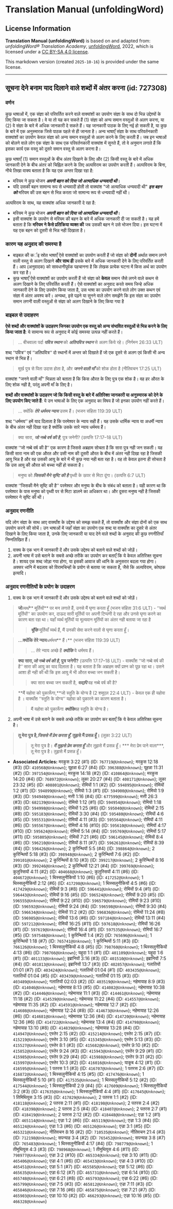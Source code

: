 # Translation Manual (unfoldingWord)

## License Information

**Translation Manual (unfoldingWord)** is based on and adapted from: _unfoldingWord® Translation Academy_, [unfoldingWord](https://unfoldingword.org/utw), 2022, which is licensed under a [CC BY-SA 4.0 license](https://creativecommons.org/licenses/by-sa/4.0/legalcode.en).

This markdown version (created `2025-10-16`) is provided under the same license.



--------------------------------

## सूचना देने बनाम याद दिलाने वाले शब्दों में अंतर करना (id: 727308)

### वर्णन

कुछ भाषाओं में, एक संज्ञा को परिवर्तित करने वाले वाक्यांशों का उपयोग संज्ञा के साथ दो भिन्न उद्देश्यों के लिए किया जा सकता है। वे या तो यह कर सकते हैं (1\) संज्ञा को अन्य समान वस्तुओं से अलग करना, या (2\) वे संज्ञा के बारे में अधिक जानकारी दे सकते हैं। यह जानकारी पाठक के लिए नई हो सकती है, या कुछ के बारे में एक अनुस्मारक जिसे पाठक पहले से ही जानता है। अन्य भाषाएँ संज्ञा के साथ परिवर्तनकारी वाक्यांशों का उपयोग केवल संज्ञा को अन्य समान वस्तुओं से अलग करने के लिए करती हैं। जब इन भाषाओं को बोलने वाले लोग एक संज्ञा के साथ एक परिवर्तनकारी वाक्यांश में सुनते हैं, तो वे अनुमान लगाते हैं कि इसका कार्य एक वस्तु को दूसरे समान वस्तु से अलग करना है।

कुछ भाषाएँ (1\) समान वस्तुओं के बीच अंतर दिखाने के लिए और (2\) किसी वस्तु के बारे में अधिक जानकारी देने के बीच अंतर को चिह्नित करने के लिए अल्पविराम का उपयोग करती हैं। अल्पविराम के बिना, नीचे लिखा वाक्य बताता है कि यह एक अन्तर दिखा रहा है:

* मरियम ने कुछ भोजन ***अपनी बहन को दिया जो अत्याधिक धन्यवादी थी***।
* यदि उसकी बहन सामान्य रूप से धन्यवादी होती तो वाक्यांश "जो अत्याधिक धन्यवादी थी" ***इस बहन को*** मरियम की उस बहन से भिन्न करता जो सामान्य रूप से धन्यवादी नहीं थी।

अल्पविराम के साथ, यह वाक्यांश अधिक जानकारी दे रहा है:

* मरियम ने कुछ भोजन ***अपनी बहन को दिया जो अत्याधिक धन्यवादी थी***।
* इसी वाक्यांश के उपयोग से मरियम की बहन के बारे में अधिक जानकारी दी जा सकती है। यह हमें बताता है कि **मरियम ने कैसे प्रतिक्रिया व्यक्त की** जब उसकी बहन ने उसे भोजन दिया। इस घटना में यह एक बहन को दूसरी से भिन्न नही दिखाता है।

### कारण यह अनुवाद की समस्या है

* बाइबल की कर्इ स्रोत भाषाएँ ऐसे वाक्यांशों का उपयोग करती हैं जो संज्ञा को **दोनों** अर्थात समान लगने वाली वस्तु से अलग दिखाने **और साथ ही** उसके बारे में अधिक जानकारी देने के लिए परिवर्तित करती हैं। आप (अनुवादक) को सावधानीपूर्वक पहचानना है कि लेखक प्रत्येक घटना में किस अर्थ का उपयोग कर रहा है।
* कुछ भाषाएँ ऐसे वाक्यांशों का उपयोग करती हैं जो संज्ञा को **केवल** समान जैसे लगने वाले कथन से अलग दिखाने के लिए परिवर्तित करती हैं। ऐसे वाक्यांशों का अनुवाद करते समय जिन्हे अधिक जानकारी देने के लिए उपयोग किया जाता है, उस भाषा का उपयोग करने वाले लोग उक्त कथन एवं संज्ञा में अंतर अवश्य करें। अन्यथा, इसे पढ़ने या सुनने वाले लोग समझेंगे कि इस संज्ञा का उपयोग समान लगनी वाली वस्तुओं से संज्ञा को अलग दिखाने के लिए किया गया है

### बाइबल से उदाहरण

**ऐसे शब्दों और वाक्यांशों के उदाहरण जिनका उपयोग एक वस्तु को अन्य संभावित वस्तुओं से भिन्न करने के लिए किया जाता है**: ये सामान्य रूप से अनुवाद में कोई समस्या उत्पन्न नहीं करते हैं।

> … बीचवाला पर्दा ***पवित्र स्थान*** को ***अतिपवित्र स्थान*** से अलग किये रहे। (निर्गमन 26:33 ULT)

शब्द ‘‘पवित्र‘‘ एवं ‘‘अतिपवित्र‘‘ दो स्थानों में अन्तर को दिखाते हैं जो एक दूसरे से अलग एवं किसी भी अन्य स्थान से भिन्न हैं।

> मूर्ख पुत्र से पिता उदास होता है, और ***जनने वाली माँ*** को शोक होता है (नीतिवचन 17:25 ULT)

वाक्यांश "जनने वाली माँ’’ भिन्नता को बताता है कि किस औरत के लिए पुत्र एक शोक है। वह हर औरत के लिए शोक नही है, परंतु अपनी माँ के लिए है।

**शब्दों और वाक्यांशों के उदाहरण जो कि किसी वस्तु के बारे में अतिरिक्त जानकारी या अनुस्मारक को देने के लिए उपयोग किए जाते हैं**: ये उन भाषाओं के लिए एक अनुवाद का विषय है जो इनका उपयोग नहीं करते हैं।

> … क्योंकि ***तेरे धर्ममय न्याय*** उत्तम हैं। (भजन संहिता 119:39 ULT)

शब्द ‘‘धर्ममय’’ हमें याद दिलाता है कि परमेश्वर के न्याय सही हैं। यह उसके धार्मिक न्याय या अधर्मी न्याय के बीच अंतर नही दिखा रहा है क्योंकि उसके सारे न्याय धर्ममय हैं।

> क्या सारा, ***जो नब्बे वर्ष की है***, पुत्र जनेगी? (उत्पत्ति 17:17–18 ULT)

वाक्यांश ‘‘जो नब्बे वर्ष की है’’ एक कारण है जिससे अब्रहाम सोचता है कि सारा पुत्र नही जन सकती। यह किसी सारा नाम की एक औरत और उसी नाम की दूसरी औरत के बीच में अंतर नही दिखा रहा है जिसकी आयु भिन्न है और वह उसकी आयु के बारे में भी कुछ नया नही बता रहा है। वह तो केवल इतना ही सोचता है कि उस आयु की औरत को बच्चा नहीं हो सकता है।

> मनुष्य को ***जिसकी मैने सृष्टि की है*** पृथ्वी के ऊपर से मिटा दूंगा। (उत्पत्ति 6:7 ULT)

वाक्यांश ‘‘जिसकी मैने सृष्टि की है’’ परमेश्वर और मनुष्य के बीच के संबंध को बताता है। यही कारण था कि परमेश्वर के पास मनुष्य को पृथ्वी पर से मिटा डालने का अधिकार था। और दूसरा मनुष्य नही है जिसकी परमेश्वर ने सृष्टि की थी।

### अनुवाद रणनीति

यदि लोग संज्ञा के साथ आए वाक्याँश के उद्देश्य को समझ सकते हैं, तो वाक्याँश और संज्ञा दोनों को एक साथ उपयोग करने की सोचें। उन भाषाओं में जहाँ संज्ञा का उपयोग एक शब्द या वाक्याँश का दूसरे से अंतर दिखाने के लिए किया जाता है, उनके लिए जानकारी या याद देने वाले शब्दों के अनुवाद की कुछ रणनीतियाँ निम्नलिखित हैं।

1. वाक्य के एक भाग में जानकारी दें और उसके उद्देश्य को बताने वाले शब्दों को जोड़ें।
2. अपनी भाषा में उसे बताने के सबसे अच्छे तरीके का उपयोग कर बताएँ कि ये केवल अतिरिक्त सूचना है। शायद एक शब्द जोड़ा गया होगा, या इसकी आवाज की ध्वनि के अनुसरार बदला गया होगा। अक्सर ध्वनि में बदलाव को विरामचिन्हों के प्रयोग से बताया जा सकता है, जैसे कि अल्पविराम, कोष्ठक इत्यादि।

### अनुवाद रणनीतियों के प्रयोग के उदाहरण

1. वाक्य के एक भाग में जानकारी दें और उसके उद्देश्य को बताने वाले शब्दों को जोड़ें।

> **जो***व्यर्थ*\*\* मूर्तियों\*\* पर मन लगाते हैं, उनसे मैं घृणा करता हूँ (भजन संहिता 31:6 ULT) \- ‘‘व्यर्थ मूर्तियों’’ का उपयोग कर, दाऊद सारी मूर्तियों पर अपनी टिप्पणी दे रहा और उनसे घृणा करने का कारण बता रहा था। यहाँ व्यर्थ मूर्तियों या मूल्यवान मूर्तियों का अंतर नही बताया जा रहा है
> 
> 
> > ***चूँकि*** मूर्तियाँ व्यर्थ हैं, मैं उनकी सेवा करने वालों से घृणा करता हूँ।

> **...क्योंकि तेरे न्याय***धर्ममय*\*\* हैं।\*\* (भजन संहिता 119:39 ULT)
> 
> 
> > ... तेरे न्याय अच्छे हैं ***क्योंकि*** वे धर्ममय हैं।

> **क्या सारा,*जो नब्बे वर्ष की है*, पुत्र जनेगी?** (उत्पत्ति 17:17–18 ULT) \- वाक्याँश ‘‘जो नब्बे वर्ष की है’’ सारा की आयु का याद दिलाता है। यह बताता है कि अब्राहम क्यों प्रश्न को पूछ रहा था। उसने आशा ही नही की थी कि इस आयु में भी औरत बच्चा जन सकती है।
> 
> 
> > क्या सारा बच्चा जन सकती है, ***यद्यपि*** वह नब्बे वर्ष की है?

> \*\*मैं यहोवा को पुकारूँगा,\*\*जो स्तुति के योग्य है (2 शमूएल 22:4 ULT) \- केवल एक ही यहोवा है । वाक्याँश ‘‘स्तुति के योग्य’’ यहोवा को पुकारने का कारण बताता है।
> 
> 
> > मैं यहोवा को पुकारूँगा ***क्योंकि***वह स्तुति के योग्य है।

2. अपनी भाषा में उसे बताने के सबसे अच्छे तरीके का उपयोग कर बताएँ कि ये केवल अतिरिक्त सूचना है।

> **तू मेरा पुत्र है,*जिससे मैं प्रेम करता हूँ*. तुझसे मैं प्रसन्न हूँ।** (लूका 3:22 ULT)
> 
> 
> > तू मेरा पुत्र है। ***मैं तुझसे प्रेम करता हूँ*** और तुझसे मैं प्रसन्न हूँ। \*\*\* मेरा प्रेम पाने वाला\*\*\*, तू मेरा पुत्र है। तुझसे मैं प्रसन्न हूँ।

* **Associated Articles:** मरकुस 3:22 (#1) (ID: `767719@Unknown`); मरकुस 12:18 (#3) (ID: `410568@Unknown`); यूहन्ना 6:27 (#4) (ID: `396388@Unknown`); यूहन्ना 11:31 (#2) (ID: `397154@Unknown`); मरकुस 14:18 (#2) (ID: `410864@Unknown`); मरकुस 14:20 (#4) (ID: `768972@Unknown`); लूका 20:27 (#4) (ID: `408171@Unknown`); लूका 23:32 (#5) (ID: `408801@Unknown`); रोमियों 1:1 (#2) (ID: `594895@Unknown`); रोमियों 1:2 (#1) (ID: `594899@Unknown`); रोमियो 1:3 (#1) (ID: `594900@Unknown`); रोमियो 1:9 (#3) (ID: `594940@Unknown`); मत्ती 1:16 (#4) (ID: `677599@Unknown`); मत्ती 26:3 (#3) (ID: `682139@Unknown`); रोमियो 1:12 (#1) (ID: `594954@Unknown`); रोमियो 1:18 (#8) (ID: `594998@Unknown`); रोमियों 1:25 (#6) (ID: `595040@Unknown`); रोमियों 2:15 (#8) (ID: `595183@Unknown`); रोमियों 3:30 (#4) (ID: `595480@Unknown`); रोमियों 4:6 (#5) (ID: `595531@Unknown`); रोमियों 4:11 (#3) (ID: `595564@Unknown`); रोमियों 4:11 (#6) (ID: `595567@Unknown`); रोमियों 4:16 (#10) (ID: `595610@Unknown`); रोमियों 4:17 (#10) (ID: `595624@Unknown`); रोमियों 5:14 (#4) (ID: `595769@Unknown`); रोमियों 5:17 (#11) (ID: `595805@Unknown`); रोमियों 7:21 (#6) (ID: `596145@Unknown`); रोमियों 8:4 (#6) (ID: `596210@Unknown`); रोमियों 8:11 (#7) (ID: `596261@Unknown`); रोमियों 8:39 (#4) (ID: `596426@Unknown`); 2 कुरिन्थियों 5:5 (#4) (ID: `398864@Unknown`); 2 कुरिन्थियों 5:18 (#3) (ID: `398948@Unknown`); 2 कुरिन्थियों 7:6 (#2) (ID: `399101@Unknown`); 2 कुरिन्थियों 8:10 (#3) (ID: `399217@Unknown`); 2 कुरिन्थियों 8:16 (#3) (ID: `399246@Unknown`); 2 कुरिन्थियों 12:21 (#4) (ID: `399769@Unknown`); कुलुस्सियों 4:11 (#2) (ID: `404668@Unknown`); कुलुस्सियों 4:11 (#6) (ID: `404672@Unknown`); 1 थिस्सलुनीकियों 1:10 (#6) (ID: `417252@Unknown`); 1 थिस्सलुनीकियों 2:12 (#6) (ID: `417298@Unknown`); 1 थिस्सलुनीकियों 4:5 (#6) (ID: `417429@Unknown`); रोमियों 9:3 (#8) (ID: `596441@Unknown`); रोमियों 9:4 (#1) (ID: `596443@Unknown`); रोमियों 9:16 (#5) (ID: `596524@Unknown`); रोमियों 9:20 (#5) (ID: `596555@Unknown`); रोमियों 9:22 (#10) (ID: `596579@Unknown`); रोमियों 9:23 (#10) (ID: `596592@Unknown`); रोमियों 9:24 (#4) (ID: `596598@Unknown`); रोमियों 9:30 (#4) (ID: `596634@Unknown`); रोमियों 11:2 (#2) (ID: `596836@Unknown`); रोमियों 11:24 (#8) (ID: `596985@Unknown`); रोमियों 13:6 (#6) (ID: `597184@Unknown`); रोमियों 13:11 (#4) (ID: `597212@Unknown`); रोमियों 16:25 (#11) (ID: `597618@Unknown`); रोमियों 16:26 (#1) (ID: `597619@Unknown`); रोमियों 16:4 (#1) (ID: `597535@Unknown`); रोमियों 16:7 (#5) (ID: `597548@Unknown`); 1 कुरिन्थियों 1:4 (#2) (ID: `765696@Unknown`); 1 कुरिन्थियों 1:18 (#7) (ID: `765741@Unknown`); 1 कुरिन्थियों 5:11 (#3) (ID: `766126@Unknown`); 1 थिस्सलुनीकियों 4:8 (#5) (ID: `798760@Unknown`); 1 थिस्सलुनीकियों 4:13 (#6) (ID: `798766@Unknown`); यहूदा 1:1 (#1) (ID: `401109@Unknown`); यहूदा 1:6 (#1) (ID: `401133@Unknown`); इब्रानियों 3:16 (#3) (ID: `401510@Unknown`); इब्रानियों 7:5 (#4) (ID: `401813@Unknown`); इब्रानियों 13:7 (#3) (ID: `402857@Unknown`); गलातियों 01:01 (#7) (ID: `403424@Unknown`); गलातियों 01:04 (#1) (ID: `403435@Unknown`); गलातियों 01:04 (#5) (ID: `403439@Unknown`); गलातियों 01:15 (#3) (ID: `403489@Unknown`); गलातियों 02:03 (#2) (ID: `403519@Unknown`); नहेमायाह 8:9 (#3) (ID: `414046@Unknown`); नहेमायाह 8:13 (#5) (ID: `414082@Unknown`); नहेमायाह 10:38 (#2) (ID: `414446@Unknown`); नहेमायाह 11:1 (#3) (ID: `414461@Unknown`); नहेमायाह 11:18 (#2) (ID: `414539@Unknown`); नहेमायाह 11:22 (#4) (ID: `414557@Unknown`); नहेमायाह 11:35 (#2) (ID: `414591@Unknown`); नहेमायाह 12:7 (#2) (ID: `414608@Unknown`); नहेमायाह 12:24 (#8) (ID: `414673@Unknown`); नहेमायाह 12:26 (#6) (ID: `414681@Unknown`); नहेमायाह 12:36 (#4) (ID: `414720@Unknown`); नहेमायाह 12:36 (#6) (ID: `414722@Unknown`); नहेमायाह 13:4 (#4) (ID: `414798@Unknown`); नहेमायाह 13:10 (#8) (ID: `414839@Unknown`); नहेमायाह 13:28 (#4) (ID: `414947@Unknown`); एस्तेर 2:15 (#2) (ID: `415214@Unknown`); एस्तेर 2:15 (#7) (ID: `415219@Unknown`); एस्तेर 3:10 (#5) (ID: `415345@Unknown`); एस्तेर 5:13 (#3) (ID: `415527@Unknown`); एस्तेर 8:1 (#3) (ID: `415682@Unknown`); एस्तेर 9:10 (#2) (ID: `415852@Unknown`); एस्तेर 9:24 (#3) (ID: `415943@Unknown`); एस्तेर 9:29 (#1) (ID: `415985@Unknown`); एस्तेर 9:29 (#4) (ID: `415988@Unknown`); एस्तेर 9:31 (#2) (ID: `415997@Unknown`); एस्तेर 10:3 (#2) (ID: `416016@Unknown`); याकूब 4:12 (#1) (ID: `416595@Unknown`); 1 पतरस 1:1 (#3) (ID: `416707@Unknown`); 1 पतरस 2:6 (#7) (ID: `416872@Unknown`); 1 थिस्सलुनीकियों 4:15 (#5) (ID: `417476@Unknown`); 1 थिस्सलुनीकियों 5:10 (#1) (ID: `417535@Unknown`); 1 थिस्सलुनीकियों 5:12 (#2) (ID: `417544@Unknown`); 1 थिस्सलुनीकियों 2:9 (#4) (ID: `417609@Unknown`); 1 थिस्सलुनीकियों 3:2 (#3) (ID: `417635@Unknown`); 1 थिस्सलुनीकियों 4:4 (#1) (ID: `417645@Unknown`); 1 तिमिथियुस 3:15 (#3) (ID: `417829@Unknown`); 2 पतरस 1:1 (#2) (ID: `418118@Unknown`); 2 पतरस 2:11 (#1) (ID: `418198@Unknown`); 2 पतरस 2:4 (#2) (ID: `418398@Unknown`); 2 पतरस 2:5 (#4) (ID: `418407@Unknown`); 2 पतरस 2:7 (#1) (ID: `418419@Unknown`); 2 पतरस 2:12 (#2) (ID: `418448@Unknown`); एज्रा 1:2 (#1) (ID: `465114@Unknown`); एज्रा 1:2 (#6) (ID: `465119@Unknown`); एज्रा 1:3 (#4) (ID: `465124@Unknown`); एज्रा 1:3 (#6) (ID: `465126@Unknown`); एज्रा 3:1 (#5) (ID: `465321@Unknown`); नीतिवचन 8:16 (#2) (ID: `710535@Unknown`); नीतिवचन 21:4 (#3) (ID: `712198@Unknown`); सपन्याह 3:4 (#2) (ID: `765452@Unknown`); सपन्याह 3:8 (#7) (ID: `765483@Unknown`); 1 थिस्सलुनीकियों 4:17 (#4) (ID: `798779@Unknown`); 1 तीमुथियुस 4:3 (#3) (ID: `798968@Unknown`); 1 तीमुथियुस 4:6 (#11) (ID: `798977@Unknown`); एज्रा 3:2 (#10) (ID: `465334@Unknown`); एज्रा 3:10 (#11) (ID: `465406@Unknown`); एज्रा 4:1 (#6) (ID: `465433@Unknown`); एज्रा 4:3 (#10) (ID: `465451@Unknown`); एज्रा 5:1 (#7) (ID: `465585@Unknown`); एज्रा 5:12 (#6) (ID: `465635@Unknown`); एज्रा 6:12 (#7) (ID: `465731@Unknown`); एज्रा 6:14 (#10) (ID: `465748@Unknown`); एज्रा 6:21 (#8) (ID: `465793@Unknown`); एज्रा 6:22 (#6) (ID: `465799@Unknown`); एज्रा 7:5 (#3) (ID: `465812@Unknown`); एज्रा 7:11 (#3) (ID: `465846@Unknown`); एज्रा 7:16 (#6) (ID: `465875@Unknown`); एज्रा 7:21 (#7) (ID: `465903@Unknown`); एज्रा 10:10 (#2) (ID: `466293@Unknown`); एज्रा 10:16 (#5) (ID: `466328@Unknown`)

